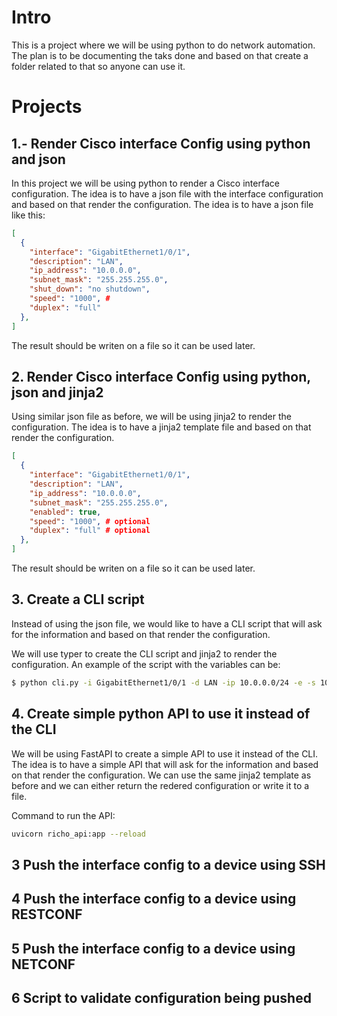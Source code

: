 # Intro

This is a project where we will be using python to do network automation. The plan is to be documenting the taks done and based on that create a folder related to that so anyone can use it.

# Projects

## 1.- Render Cisco interface Config using python and json

In this project we will be using python to render a Cisco interface configuration. The idea is to have a json file with the interface configuration and based on that render the configuration. The idea is to have a json file like this:

```json
[
  {
    "interface": "GigabitEthernet1/0/1",
    "description": "LAN",
    "ip_address": "10.0.0.0",
    "subnet_mask": "255.255.255.0",
    "shut_down": "no shutdown",
    "speed": "1000", #
    "duplex": "full"
  },
]
```

The result should be writen on a file so it can be used later.

## 2. Render Cisco interface Config using python, json and jinja2

Using similar json file as before, we will be using jinja2 to render the configuration. The idea is to have a jinja2 template file and based on that render the configuration.

```json
[
  {
    "interface": "GigabitEthernet1/0/1",
    "description": "LAN",
    "ip_address": "10.0.0.0",
    "subnet_mask": "255.255.255.0",
    "enabled": true,
    "speed": "1000", # optional
    "duplex": "full" # optional
  },
]
```

The result should be writen on a file so it can be used later.

## 3. Create a CLI script

Instead of using the json file, we would like to have a CLI script that will ask for the information and based on that render the configuration.

We will use typer to create the CLI script and jinja2 to render the configuration. An example of the script with the variables can be:

```bash
$ python cli.py -i GigabitEthernet1/0/1 -d LAN -ip 10.0.0.0/24 -e -s 1000 -dp full
```

## 4. Create simple python API to use it instead of the CLI

We will be using FastAPI to create a simple API to use it instead of the CLI. The idea is to have a simple API that will ask for the information and based on that render the configuration. We can use the same jinja2 template as before and we can either return the redered configuration or write it to a file.

Command to run the API:

```bash
uvicorn richo_api:app --reload
```

## 3 Push the interface config to a device using SSH

## 4 Push the interface config to a device using RESTCONF

## 5 Push the interface config to a device using NETCONF

## 6 Script to validate configuration being pushed
